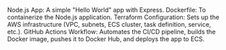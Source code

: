 Node.js App: A simple "Hello World" app with Express.
Dockerfile: To containerize the Node.js application.
Terraform Configuration: Sets up the AWS infrastructure (VPC, subnets, ECS cluster, task definition, service, etc.).
GitHub Actions Workflow: Automates the CI/CD pipeline, builds the Docker image, pushes it to Docker Hub, and deploys the app to ECS.
